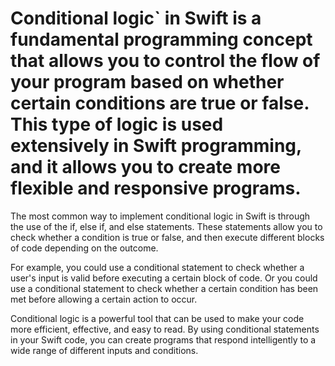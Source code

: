 # Conditional logic` in Swift is a fundamental programming concept that allows you to control the flow of your program based on whether certain conditions are true or false. This type of logic is used extensively in Swift programming, and it allows you to create more flexible and responsive programs.

The most common way to implement conditional logic in Swift is through the use of the if, else if, and else statements. These statements allow you to check whether a condition is true or false, and then execute different blocks of code depending on the outcome.

For example, you could use a conditional statement to check whether a user's input is valid before executing a certain block of code. Or you could use a conditional statement to check whether a certain condition has been met before allowing a certain action to occur.

Conditional logic is a powerful tool that can be used to make your code more efficient, effective, and easy to read. By using conditional statements in your Swift code, you can create programs that respond intelligently to a wide range of different inputs and conditions.
